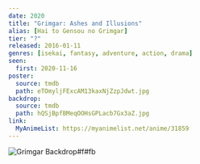 ```yaml
---
date: 2020
title: "Grimgar: Ashes and Illusions"
alias: [Hai to Gensou no Grimgar]
tier: "?"
released: 2016-01-11
genres: [isekai, fantasy, adventure, action, drama]
seen:
  first: 2020-11-16
poster:
  source: tmdb
  path: eTOmyljFExcAM13kaxNjZzpJdwt.jpg
backdrop:
  source: tmdb
  path: hQSjBpfBMeqOOHsGPLacb7Gx3aZ.jpg
link:
  MyAnimeList: https://myanimelist.net/anime/31859
---
```


![Grimgar Backdrop#f#fb](https://image.tmdb.org/t/p/original/gdGALiQygd7x4MpazAEvpjB6quS.jpg "Source: TMDB")
